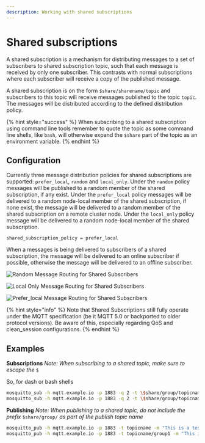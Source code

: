 ```yaml
---
description: Working with shared subscriptions
---
```


# Shared subscriptions

A shared subscription is a mechanism for distributing messages to a set of subscribers to shared subscription topic, such that each message is received by only one subscriber. This contrasts with normal subscriptions where each subscriber will receive a copy of the published message.

A shared subscription is on the form `$share/sharename/topic` and subscribers to this topic will receive messages published to the topic `topic`. The messages will be distributed according to the defined distribution policy.

{% hint style="success" %}
When subscribing to a shared subscription using command line tools remember to quote the topic as some command line shells, like `bash`, will otherwise expand the `$share` part of the topic as an environment variable.
{% endhint %}

## Configuration

Currently three message distribution policies for shared subscriptions are supported: `prefer_local`, `random` and `local_only`. Under the `random` policy messages will be published to a random member of the shared subscription, if any exist. Under the `prefer_local` policy messages will be delivered to a random node-local member of the shared subscription, if none exist, the message will be delivered to a random member of the shared subscription on a remote cluster node. Under the `local_only` policy message will be delivered to a random node-local member of the shared subscription.

```text
shared_subscription_policy = prefer_local
```

When a messages is being delivered to subscribers of a shared subscription, the message will be delivered to an online subscriber if possible, otherwise the message will be delivered to an offline subscriber.

![Random Message Routing for Shared Subscribers](../.gitbook/assets/random.svg)

![Local Only Message Routing for Shared Subscribers](../.gitbook/assets/local_only.svg)

![Prefer\_local Message Routing for Shared Subscribers](../.gitbook/assets/prefer_local.svg)

{% hint style="info" %}
Note that Shared Subscriptions still fully operate under the MQTT specification \(be it MQTT 5.0 or backported to older protocol versions\). Be aware of this, especially regarding QoS and clean\_session configurations.
{% endhint %}

## Examples

**Subscriptions** _Note: When subscribing to a shared topic, make sure to escape the_ `$`

So, for dash or bash shells

```bash
mosquitto_sub -h mqtt.example.io -p 1883 -q 2 -t \$share/group/topicname
mosquitto_sub -h mqtt.example.io -p 1883 -q 2 -t \$share/group/topicname/#
```

**Publishing** _Note: When publishing to a shared topic, do not include the prefix_ `$share/group/` _as part of the publish topic name_

```bash
mosquitto_pub -h mqtt.example.io -p 1883 -t topicname -m "This is a test message"
mosquitto_pub -h mqtt.example.io -p 1883 -t topicname/group1 -m "This is a test message"
```

